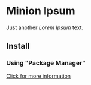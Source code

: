 # Minion Ipsum
Just another _Lorem Ipsum_ text.

## Install
### Using "Package Manager"
[Click for more information](https://sublime.wbond.net/)